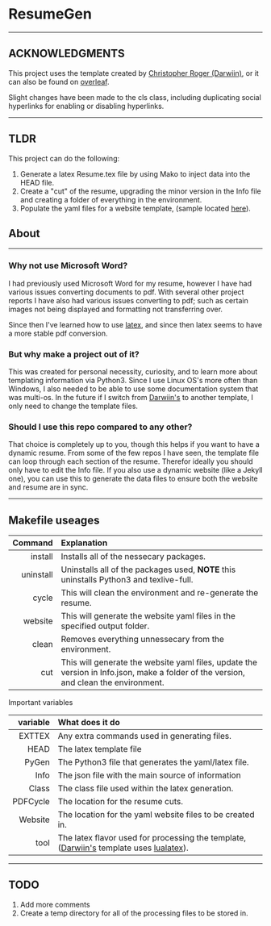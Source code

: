 # ResumeGen

---

## ACKNOWLEDGMENTS

This project uses the template created by [Christopher Roger (Darwiin)](https://github.com/darwiin/yaac-another-awesome-cv), or it can also be found on [overleaf](https://www.overleaf.com/latex/templates/awesome-source-cv/wrdjtkkytqcw).

Slight changes have been made to the cls class, including duplicating social hyperlinks for enabling or disabling hyperlinks.

---

## TLDR

This project can do the following:

1. Generate a latex Resume.tex file by using Mako to inject data into the HEAD file.
2. Create a "cut" of the resume, upgrading the minor version in the Info file and creating a folder of everything in the environment.
3. Populate the yaml files for a website template, (sample located [here](https://github.com/franceme/franceme.github.io/)).

## About

---

### Why not use Microsoft Word?

I had previously used Microsoft Word for my resume, however I have had various issues converting documents to pdf.
With several other project reports I have also had various issues converting to pdf; such as certain images not being displayed and formatting not transferring over.

Since then I've learned how to use [latex](https://www.latex-project.org/), and since then latex seems to have a more stable pdf conversion.

### But why make a project out of it?

This was created for personal necessity, curiosity, and to learn more about templating information via Python3.
Since I use Linux OS's more often than Windows, I also needed to be able to use some documentation system that was multi-os.
In the future if I switch from [Darwiin's](https://github.com/darwiin/yaac-another-awesome-cv) to another template, I only need to change the template files.

### Should I use this repo compared to any other?

That choice is completely up to you, though this helps if you want to have a dynamic resume.
From some of the few repos I have seen, the template file can loop through each section of the resume.
Therefor ideally you should only have to edit the Info file.
If you also use a dynamic website (like a Jekyll one), you can use this to generate the data files to ensure both the website and resume are in sync.

---

## Makefile useages

Command | Explanation
---: | :---
install | Installs all of the nessecary packages.
uninstall | Uninstalls all of the packages used, **NOTE** this uninstalls Python3 and texlive-full.
cycle | This will clean the environment and re-generate the resume. 
website | This will generate the website yaml files in the specified output folder.
clean | Removes everything unnessecary from the environment.
cut | This will generate the website yaml files, update the version in Info.json, make a folder of the version, and clean the environment.

Important variables

variable | What does it do
---: | :---
EXTTEX | Any extra commands used in generating files.
HEAD | The latex template file
PyGen | The Python3 file that generates the yaml/latex file.
Info | The json file with the main source of information
Class | The class file used within the latex generation.
PDFCycle | The location for the resume cuts.
Website | The location for the yaml website files to be created in.
tool | The latex flavor used for processing the template, ([Darwiin's](https://github.com/darwiin/yaac-another-awesome-cv) template uses [lualatex](http://luatex.org/)).

---

## TODO

1. Add more comments
2. Create a temp directory for all of the processing files to be stored in.